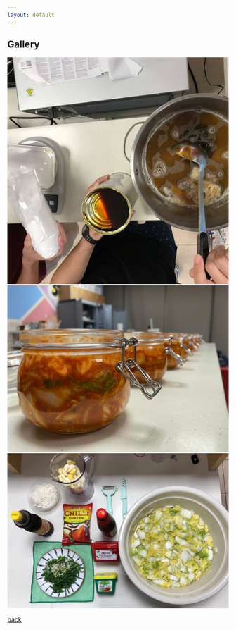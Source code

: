 ```yaml
---
layout: default
---
```


## Gallery

![Pic1](pic1.png)
![Pic2](Pictures/kimchi.jpg)
![Pic3](Pictures/kimchi2.jpg)


[back](./)
